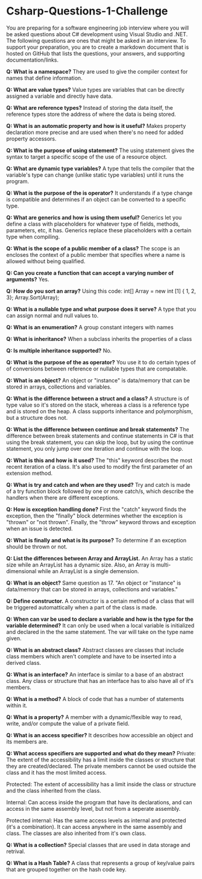 # Csharp-Questions-1-Challenge
You are preparing for a software engineering job interview where you will be asked questions about C# development using Visual Studio and .NET. The following questions are ones that might be asked in an interview. To support your preparation, you are to create a markdown document that is hosted on GitHub that lists the questions, your answers, and supporting documentation/links.

**Q: What is a namespace?** They are used to give  the compiler context for names that define information.

**Q: What are value types?** Value types are variables that can be directly assigned a variable and directly have data.

**Q: What are reference types?** Instead of storing the data itself, the reference types store the address of where the data is being stored.

**Q: What is an automatic property and how is it useful?** Makes property declaration more precise and are used when there's no need for added property accessors. 

**Q: What is the purpose of using statement?** The using statement gives the syntax to target a specific scope of the use of a resource object.

**Q: What are dynamic type variables?** A type that tells the compiler that the variable's type can change (unlike static type variables) until it runs the program.

**Q: What is the purpose of the is operator?** It understands if a type change is compatible and determines if an object can be converted to a specific type. 

**Q: What are generics and how is using them useful?** Generics let you define a class with placeholders for whatever type of fields, methods, parameters, etc, it has. Generics replace these placeholders with a certain type when compiling.

**Q: What is the scope of a public member of a class?** The scope is an encloses the context of a public member that specifies where a name is allowed without being qualified.

**Q: Can you create a function that can accept a varying number of arguments?**
Yes.

**Q: How do you sort an array?** Using this code:
int[] Array = new int [1] { 1, 2, 3};
Array.Sort(Array);

**Q: What is a nullable type and what purpose does it serve?**
A type that you can assign normal and null values to.

**Q: What is an enumeration?**
A group constant integers with names

**Q: What is inheritance?**
When a subclass inherits the properties of a class

**Q: Is multiple inheritance supported?**
No.

**Q: What is the purpose of the as operator?** 
You use it to do certain types of of conversions between reference or nullable types that are compatable.

**Q: What is an object?**
An object or "instance" is data/memory that can be stored in arrays, collections and variables. 

**Q: What is the difference between a struct and a class?**
A structure is of type value so it's stored on the stack, whereas a class is a reference type and is stored on the heap. A class supports inheritance and polymorphism, but a structure does not.

**Q: What is the difference between continue and break statements?** 
The difference between break statements and continue statements in C# is that using the break statement, you can skip the loop, but by using the continue statement, you only jump over one iteration and continue with the loop.

**Q: What is this and how is it used?**
The "this" keyword describes the most recent iteration of a class. It's also used to modify the first parameter of an extension method.

**Q: What is try and catch and when are they used?**
Try and catch is made of a try function block followed by one or more catch/s, which describe the handlers when there are different exceptions.

**Q: How is exception handling done?**
First the "catch" keyword finds the exception, then the "finally" block determines whether the exception is "thrown" or "not thrown". Finally, the "throw" keyword throws and exception when an issue is detected.

**Q: What is finally and what is its purpose?**
To determine if an exception should be thrown or not.

**Q: List the differences between Array and ArrayList.**
An Array has a static size while an ArrayList has a dynamic size. Also, an Array is multi-dimensional while an ArrayList is a single demension. 

**Q: What is an object?**
Same question as 17. "An object or "instance" is data/memory that can be stored in arrays, collections and variables."

**Q: Define constructor.**
 A constructor is a certain method of a class that will be triggered automattically when a part of the class is made.

**Q: When can var be used to declare a variable and how is the type for the variable determined?**
It can only be used when a local variable is initialized and declared in the the same statement. The var will take on the type name given.

**Q: What is an abstract class?**
Abstract classes are classes that include class members which aren't complete and have to be inserted into a derived class.

**Q: What is an interface?**
An interface is similar to a base of an abstract class. Any class or structure that has an interface has to also have all of it's members.

**Q: What is a method?**
A block of code that has a number of statements within it.

**Q: What is a property?**
A member with a dynamic/flexible way to read, write, and/or compute the value of a private field.

**Q: What is an access specifier?**
It describes how accessible an object and its members are.

**Q: What access specifiers are supported and what do they mean?**
Private: The extent of the accessibility has a limit inside the classes or structure that they are created/declared. The private members cannot be used outside the class and it has the most limited access. 

Protected: The extent of accessibility has a limit inside the class or structure and the class inherited from the class.

Internal: Can access inside the program that have its declarations, and can access in the same assembly level, but not from a seperate assembly.

Protected internal: Has the same access levels as internal and protected (it's a combination). It can access anywhere in the same assembly and class. The classes are also inherited from it's own class.

**Q: What is a collection?**
Special classes that are used in data storage and retrival.

**Q: What is a Hash Table?**
A class that represents a group of key/value pairs that are grouped together on the hash code key.
